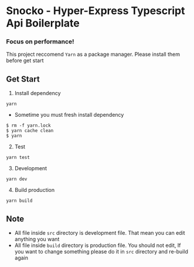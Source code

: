 # Snocko - Hyper-Express Typescript Api Boilerplate

### Focus on performance!

This project reccomend `Yarn` as a package manager. Please install them before get start

## Get Start

1. Install dependency

```
yarn
```

- Sometime you must fresh install dependency

```
$ rm -f yarn.lock
$ yarn cache clean
$ yarn
```

2. Test

```
yarn test
```

3. Development

```
yarn dev
```

4. Build production

```
yarn build
```

## Note

- All file inside `src` directory is development file. That mean you can edit anything you want
- All file inside `build` directory is production file. You should not edit, If you want to change something please do it in `src` directory and re-build again
